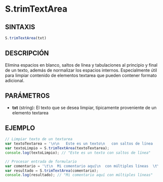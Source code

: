 # S.trimTextArea

## SINTAXIS
```javascript
S.trimTextArea(txt)
```

## DESCRIPCIÓN
Elimina espacios en blanco, saltos de línea y tabulaciones al principio y final de un texto, además de normalizar los espacios internos. Especialmente útil para limpiar contenido de elementos textarea que pueden contener formato adicional.

## PARÁMETROS
- **txt** (string): El texto que se desea limpiar, típicamente proveniente de un elemento textarea

## EJEMPLO
```javascript
// Limpiar texto de un textarea
var textoTextarea = '\n\n   Este es un texto\n   con saltos de línea   \n\n';
var textoLimpio = S.trimTextArea(textoTextarea);
console.log(textoLimpio); // "Este es un texto con saltos de línea"

// Procesar entrada de formulario
var comentario = '\t\n  Mi comentario aquí\n  con múltiples líneas  \t\n';
var resultado = S.trimTextArea(comentario);
console.log(resultado); // "Mi comentario aquí con múltiples líneas"
```